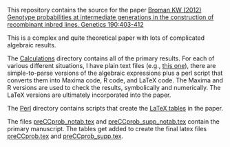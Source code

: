 
This repository contains the source for the paper
[Broman KW (2012) Genotype probabilities at intermediate generations in the construction of recombinant inbred lines. Genetics 190:403-412](http://www.ncbi.nlm.nih.gov/pubmed/22345609)

This is a complex and quite theoretical paper with lots of complicated
algebraic results.

The
[Calculations](https://github.com/kbroman/preCCProbPaper/tree/master/Calculations)
directory contains all of the primary results.  For each of various
different situations, I have plain text files (e.g.,
[this one](https://github.com/kbroman/preCCProbPaper/blob/master/Calculations/Selfing/Inputs/pi_k.txt)),
there are simple-to-parse versions of the algebraic expressions plus a
perl script that converts them into Maxima code, R code, and LaTeX
code.  The Maxima and R versions are used to check the results,
symbolically and numerically.  The LaTeX versions are ultimately
incorporated into the paper.

The [Perl](https://github.com/kbroman/preCCProbPaper/tree/master/Perl)
directory contains scripts that create the
[LaTeX tables](https://github.com/kbroman/preCCProbPaper/tree/master/Tables)
in the paper.

The files
[preCCprob_notab.tex](https://github.com/kbroman/preCCProbPaper/tree/master/preCCprob_notab.tex)
and
[preCCprob_supp_notab.tex](https://github.com/kbroman/preCCProbPaper/tree/master/preCCprob_supp_notab.tex)
contain the primary manuscript.  The tables get added to create the
final latex files
[preCCprob.tex](https://github.com/kbroman/preCCProbPaper/tree/master/preCCprob_notab.tex)
and
[preCCprob_supp.tex](https://github.com/kbroman/preCCProbPaper/tree/master/preCCprob_supp_notab.tex).


